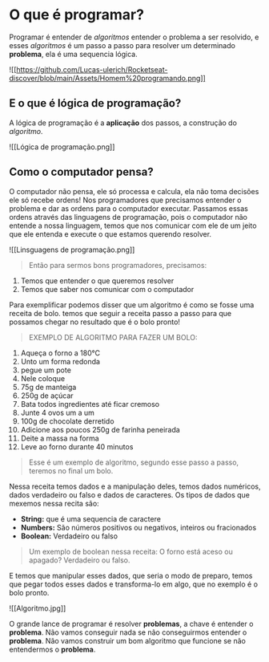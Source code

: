 # O que é programar?

Programar é entender de *algoritmos* entender o problema a ser resolvido, e esses *algoritmos* é um passo a passo para resolver um determinado **problema**, ela é uma sequencia lógica.


![[https://github.com/Lucas-ulerich/Rocketseat-discover/blob/main/Assets/Homem%20programando.png]]

## E o que é lógica de programação?

A lógica de programação é a **aplicação** dos passos, a construção do *algoritmo*. 


![[Lógica de programação.png]]
## Como o computador pensa?

O computador não pensa, ele só processa e calcula, ela não toma decisões ele só recebe ordens! Nos programadores que precisamos entender o problema e dar as ordens para o computador executar. Passamos essas ordens através das linguagens de programação, pois o computador não entende a nossa linguagem, temos que nos comunicar com ele de um jeito que ele entenda e execute o que estamos querendo resolver.

![[Linsguagens de programação.png]]

> Então para sermos bons programadores, precisamos:

1. Temos que entender o que queremos resolver
2. Temos que saber nos comunicar com o computador

Para exemplificar podemos disser que um algoritmo é como se fosse uma receita de bolo. temos que seguir a receita passo a passo para que possamos chegar no resultado que é o bolo pronto!

> EXEMPLO DE ALGORITMO PARA FAZER UM BOLO:

1. Aqueça o forno a 180°C
2. Unto um forma redonda
3. pegue um pote
4. Nele coloque
5.  75g de manteiga
6. 250g de açúcar
7. Bata todos ingredientes até ficar cremoso
8. Junte 4 ovos um a um
9. 100g de chocolate derretido
10. Adicione aos poucos 250g de farinha peneirada
11. Deite a massa na forma
12. Leve ao forno durante 40 minutos

>Esse é um exemplo de algoritmo, segundo esse passo a passo, teremos no final um bolo. 

Nessa receita temos dados e a manipulação deles, temos dados numéricos, dados verdadeiro ou falso e dados de caracteres.
Os tipos de dados que mexemos nessa recita são:

+ **String:** que é uma sequencia de caractere
+ **Numbers:** São números positivos ou negativos, inteiros ou fracionados
+ **Boolean:** Verdadeiro ou falso

> Um exemplo de boolean nessa receita: O forno está aceso ou apagado? Verdadeiro ou falso.

E temos que manipular esses dados, que seria o modo de preparo, temos que pegar todos esses dados e transforma-lo em algo, que no exemplo é o bolo pronto.

![[Algoritmo.jpg]]

O grande lance de programar é resolver **problemas**, a chave é entender o **problema**. Não vamos conseguir nada se não conseguirmos entender o **problema**. Não vamos construir um bom algoritmo que funcione se não entendermos o **problema**. 
